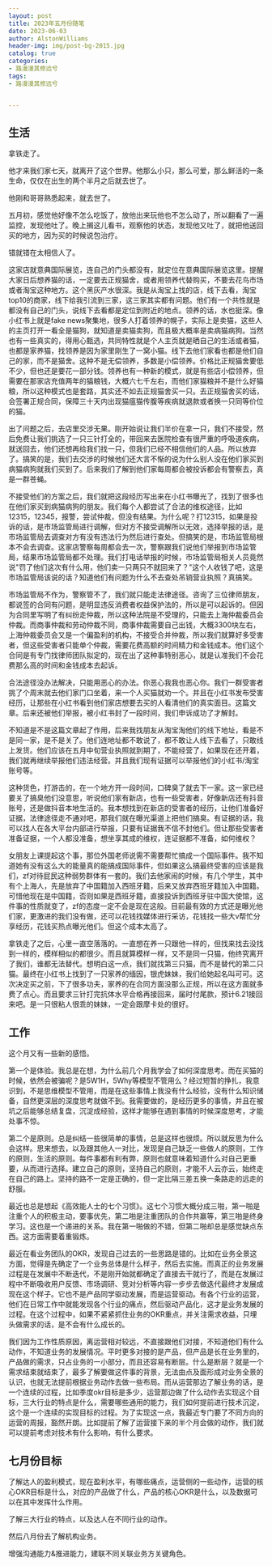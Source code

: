```yaml
---
layout: post
title: 2023年五月份随笔
date: 2023-06-03
author: AlstonWilliams
header-img: img/post-bg-2015.jpg
catalog: true
categories:
- 路漫漫其修远兮
tags:
- 路漫漫其修远兮


---
```


## 生活

拿铁走了。

他才来我们家七天，就离开了这个世界。他那么小只，那么可爱，那么鲜活的一条生命，仅仅在出生的两个半月之后就去世了。

他刚和哥哥熟悉起来，就去世了。

五月初，感觉他好像不怎么吃饭了，放他出来玩他也不怎么动了，所以翻看了一遍监控，发现他吐了。晚上搁这儿看书，观察他的状态，发现他又吐了，就把他送回买的地方，因为买的时候说包治疗。

错就错在太相信人了。

这家店就意典国际展览，连自己的门头都没有，就定位在意典国际展览这里。提醒大家日后想养猫的话，一定要去正规猫舍，或者用领养代替购买，不要去花鸟市场或者淘宝这种地方。这个黑灰产水很深。我是从淘宝上找的店，线下去看，淘宝top10的商家，线下给我引流到三家，这三家其实都有问题。他们有一个共性就是都没有自己的门头，说线下去看都是定位到附近的地点。领养的话，水也挺深。像小红书上就是fake news聚集地，很多人打着领养的幌子，实际上是卖猫，这些人的主页打开一看全是猫狗，就知道是卖猫卖狗，而且极大概率是卖病猫病狗。当然也有一些真实的，得用心甄选，共同特性就是个人主页就是晒自己的生活或者猫，也都是家养猫，找领养是因为家里刚生了一窝小猫。线下去他们家看也都是他们自己的家，而不是猫舍。这种不是无偿领养，多数是小偿领养。价格比正规猫舍要低不少，但也还是要花一部分钱。领养也有一种新的模式，就是有些店小偿领养，但需要在那家店充值两年的猫粮钱，大概六七千左右，而他们家猫粮并不是什么好猫粮，所以这种模式也是套路，其实还不如去正规猫舍买一只。去正规猫舍买的话，会签署正规合同，保障三十天内出现猫瘟猫传腹等疾病就退款或者换一只同等价位的猫。

出了问题之后，去店里交涉无果。刚开始说让我们半价在拿一只，我们不接受，然后免费让我们挑选了一只三针打全的，带回来去医院检查有很严重的呼吸道疾病，就送回去，他们还想再给我们找一只，但我们已经不相信他们的人品。所以放弃了。搞笑的是，我们去交涉的时候他们还大言不惭的说为什么别人没在他们家买到病猫病狗就我们买到了。后来我们了解到他们家每周都会被投诉都会有警察去，真是一群苍蝇。

不接受他们的方案之后，我们就把这段经历写出来在小红书曝光了，找到了很多也在他们家买到病猫病狗的朋友。我们每个人都尝试了合法的维权途径，比如12315，12345，报警，尝试仲裁，但没有结果。为什么呢？打12315，如果是投诉的话，是市场监管局进行调解，但对方不接受调解所以无效，选择举报的话，是市场监管局去调查对方有没有违法行为然后进行查处。但搞笑的是，市场监管局根本不会去调查。这家店警察每周都会去一次，警察跟我们说他们举报到市场监管局，结果市场监管局都不处理。我们打电话举报的时候，市场监管局相关人员竟然说"罚了他们这次有什么用，他们卖一只两只不就回来了？"这个人收钱了吧，这是市场监管局该说的话？知道他们有问题为什么不去查处吊销营业执照？真搞笑。

市场监管局不作为，警察管不了，我们就只能走法律途径。咨询了三位律师朋友，都说签的合同有问题，是明显违反消费者权益保护法的，所以是可以起诉的。但因为合同里写明了有纠纷走仲裁，所以这种法院是不受理的，只能去上海仲裁委员会仲裁。而商事仲裁和劳动仲裁不同，商事仲裁需要自己出钱，大概3300块左右，上海仲裁委员会又是一个偏盈利的机构，不接受合并仲裁，所以我们就算好多受害者，但这些受害者只能单个仲裁，需要花费高额的时间精力和金钱成本。他们这个合同是有专门找律师团队拟定的，现在出了这种事特别恶心，就是认准我们不会花费那么高的时间和金钱成本去起诉。

合法途径没办法解决，只能用恶心的办法。你恶心我我也恶心你。我们一群受害者挑了个周末就去他们家门口坐着，来一个人买猫就劝一个。并且在小红书发布受害经历，让那些在小红书看到他们家店想要去买的人看清他们的真实面目。这篇文章。后来还被他们举报，被小红书封了一段时间，我们申诉成功了才解封。

不知道是不是这篇文章起了作用，后来我找朋友从淘宝淘他们的线下地址，看是不是同一家，是不是关了。他们连地址都不敢说了，都不敢让人线下去看了，只敢线上发货。他们应该在五月中旬营业执照就到期了，不能经营了，如果现在还开着，我们就再继续举报他们违法经营。并且我们现有证据可以举报他们的小红书/淘宝账号等。

这种货色，打游击的，在一个地方开一段时间，口碑臭了就去下一家。这一家已经要关了搞臭他们没意思，听说他们家有新店，也有一些受害者，好像新店还有抖音账号，还是做抖音本地生活的。我本想找到在新店的受害者的经历，让他们准备好证据，法律途径走不通对吧，那我们就在曝光渠道上把他们搞臭。有证据的话，我可以找人在各大平台内部进行举报，只要有证据我不信不封他们。但让那些受害者准备证据，一个人都没准备，想坐享其成的维权，连证据都不准备，如何维权？

女朋友上课提起这个事，那位外国老师说需不需要帮忙搞成一个国际事件。我不知道她有没有这么大的能量真的能搞成国际事件，但如果这么搞最终受害的应该是我们，zf对待屁民这种弱势群体有一套的。我们去他家闹的时候，有几个学生，其中有个上海人，先是放弃了中国籍加入西班牙籍，后来又放弃西班牙籍加入中国籍。可惜他现在是中国籍，否则如果是西班牙籍，直接投诉到西班牙驻中国大使馆，这件事的性质就变了，zf的态度一定不会是现在这般。目前最有效的方式还是曝光他们家，更激进的我们没有做，还可以花钱找媒体进行采访，花钱找一些大v帮忙分享经历，花钱买热点曝光他们。但这个成本太高了。

拿铁走了之后，心里一直空落落的。一直想在养一只跟他一样的，但找来找去没找到一样的，模样相似的都很少。而且就算模样一样，又不是同一只猫，他终究离开了我们，谁都无法替代。想明白这一点，我们就找第三只猫，而不是替代的第二只猫。最终在小红书上找到了一只家养的缅因，银虎妹妹，我们给她起名叫可可。这次决定买之前，下了很多功夫，家养的在合同方面没那么正规，所以在这方面就多费了点心。而且要求三针打完抗体水平合格再接回来，届时付尾款，预计6.21接回来吧。是一只很粘人很乖的妹妹，一定会跟摩卡处的很好。



## 工作

这个月又有一些新的感悟。

第一个是体验。我总是在想，为什么前几个月我学会了如何深度思考。而在买猫的时候，依然会被骗呢？是5W1H，5Why等模型不管用么？经过短暂的挣扎，我意识到，不是思维模型不管用，而是在这些事情上我没有什么经验，没有什么知识储备，自然更深层的深度思考就做不到。我需要做的，是经历更多的事情，并且在被坑之后能够总结复盘，沉淀成经验，这样才能够在遇到事情的时候深度思考，才能处事不惊。

第二个是原则。总是纠结一些很简单的事情，总是这样也很烦。所以就反思为什么会这样。思来想去，以及跟其他人一对比，发现是自己缺乏一些做人的原则，工作的原则，生活的原则。每件事都有利有弊，原则也就意味着知道什么对自己更重要，从而进行选择。建立自己的原则，坚持自己的原则，才能不人云亦云，始终走在自己的路上。坚持的路不一定是正确的，但一定比隔三差五换一条路走的远走的舒服。

最近也总是想起《高效能人士的七个习惯》。这七个习惯大概分成三啪，第一啪是注重个人的积极主动，要事优先，第二啪是注重团队的合作共赢等，第三啪是终身学习。这也是一个递进的关系。我在第一啪做的不错，但第二啪却总是感觉缺点东西。这方面需要着重锻炼。

最近在看业务团队的OKR，发现自己过去的一些思路是错的。比如在业务全景这方面，觉得是先确定了一个业务总体是什么样子，然后去实施。而真正的业务发展过程是在发展中不断迭代，不是刚开始就都确定了直接去干就行了，而是在发展过程中不断吸收用户反馈、市场调研、竞对分析等内容一步步去做迭代最终才发展成现在这个样子。它也不是产品同学驱动发展，而是运营驱动。有各个行业的运营，他们在日常工作中就能发现各个行业的痛点，然后驱动产品化，这才是业务发展的过程。在这个过程中，如果不紧紧抓住业务的OKR重点，并关注需求收益，只埋头做需求的话，是不会有什么成长的。

我们因为工作性质原因，离运营相对较远，不直接跟他们对接，不知道他们有什么动作，不知道业务的发展情况。平时更多对接的是产品，但产品是长在业务里的，产品做的需求，只占业务的一小部分，而且还容易有断层。什么是断层？就是一个需求结束就结束了，最多了解要做这件事的背景，无法由点及面形成对业务全景的认识，也就无法提前根据业务动作去做一些布局。而从运营那边了解业务的话，是一个连续的过程，比如季度okr目标是多少，运营那边做了什么动作去实现这个目标，三大行业的特点是什么，需要哪些通用的能力，我们如何提前进行技术沉淀，这个是一个连续的实现目标的过程。为了实现这一点，我最近专门要了不同方向的运营的周报，豁然开朗。比如提前了解了运营接下来的半个月会做的动作，我们就可以提前考虑对技术有什么影响，有什么要求。

## 七月份目标

了解达人的盈利模式，现在盈利水平，有哪些痛点，运营侧的一些动作，运营的核心OKR目标是什么，对应的产品做了什么，产品的核心OKR是什么，以及数据可以在其中发挥什么作用。

了解三大行业的特点，以及达人在不同行业的动作。

然后八月份去了解机构业务。

增强沟通能力&推进能力，建联不同关联业务方关键角色。
